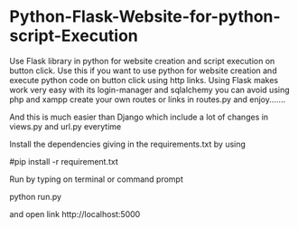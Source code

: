 # Python-Flask-Website-for-python-script-Execution
Use Flask library in python for website creation and script execution on button click.
Use this if you want to use python for website creation and execute python code on button click using http links.
Using Flask makes work very easy with its login-manager and sqlalchemy you can avoid using php and xampp
create your own routes or links in routes.py and enjoy.......

And this is much easier than Django which include a lot of changes in views.py and url.py everytime

Install the dependencies giving in the requirements.txt by using 

#pip install -r requirement.txt

Run by typing on terminal or command prompt

python run.py

and open link http://localhost:5000
